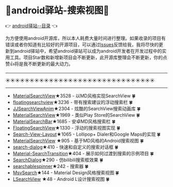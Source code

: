 # :running:android驿站-搜索视图:running:
:point_right: [android驿站--目录](https://github.com/enChenging/android_posthouse) :point_left: 

为方便使用android开源库，所以本人耗费大量时间进行整理。如果收录的项目有错误或者你知道有比较好的开源项目，可以通过[Issues](https://github.com/enChenging/android_posthouse/issues)反馈给我，我将尽快的更新到android驿站中，希望android驿站可以成为android开发者在开发过程中的实用工具。项目Star数和新增新项目会不断更新，此开源库整理会不断更新，你的点赞:+1:将是我不断更新的最大动力。

<HR style="FILTER: progid:DXImageTransform.Microsoft.Shadow(color:#987cb9,direction:145,strength:15)" width="100%" color=#987cb9 SIZE=1>

:sunny::sunny::sunny::sunny::sunny::sunny::sunny::sunny::sunny::sunny::sunny::sunny::sunny::sunny::sunny::sunny::sunny::sunny::sunny::sunny::sunny::sunny::sunny::sunny::sunny::sunny::sunny::sunny::sunny::sunny::sunny:
<HR style="FILTER: progid:DXImageTransform.Microsoft.Shadow(color:#987cb9,direction:145,strength:15)" width="100%" color=#987cb9 SIZE=1>



- [MaterialSearchView](https://github.com/MiguelCatalan/MaterialSearchView)★3528 - 以MD风格实现SearchView  :four_leaf_clover:
- [floatingsearchview](https://github.com/arimorty/floatingsearchview)★3236 - 带有搜索建议的浮动搜索栏 :four_leaf_clover:
- [JJSearchViewAnim](https://github.com/android-cjj/JJSearchViewAnim)★2304 - 炫酷的SearchView搜索动画库 :four_leaf_clover:
- [MaterialSearchView](https://github.com/lapism/MaterialSearchView)★1969 - 类似Play Store的SearchView  :four_leaf_clover:
- [MaterialSearchBar](https://github.com/mancj/MaterialSearchBar)★1685 - 安卓MD风格搜索栏 :four_leaf_clover:
- [FloatingSearchView](https://github.com/renaudcerrato/FloatingSearchView)★1330 - 浮动的搜索视图实现 :four_leaf_clover:
- [Search-View-Layout](https://github.com/sahildave/Search-View-Layout)★1065 - Lollipop+ Dialer和Google Maps的实现 :four_leaf_clover:
- [MaterialSearchView](https://github.com/Mauker1/MaterialSearchView) ★905 - 基于MD风格的Android搜索视图 :four_leaf_clover:
- [search-dialog](https://github.com/mirrajabi/search-dialog)★410 - 快速和自定义的搜索对话框 :four_leaf_clover:
- [Material-SearchTransition](https://github.com/alexstyl/Material-SearchTransition)★404 - 展示如何过渡到搜索的示例项目 :four_leaf_clover:
- [SearchDialog](https://github.com/wenwenwen888/SearchDialog)★290 - 仿bilibili搜索框效果  :four_leaf_clover:
- [searchablespinner](https://github.com/michaelprimez/searchablespinner)★242 - 搜索器 :four_leaf_clover:
- [MsvSearch](https://github.com/claudiodegio/MsvSearch)★144 - Material Design风格搜索视图 :four_leaf_clover:
- [LSearchView](https://github.com/onlynight/LSearchView) ★48 - Android L设计搜索视图 :four_leaf_clover:


       
